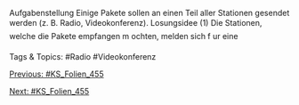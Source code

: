 Aufgabenstellung
Einige Pakete sollen an einen Teil aller Stationen gesendet werden
(z. B. Radio, Videokonferenz).
Losungsidee
(1) Die Stationen, welche die Pakete empfangen m ochten, melden sich f ur eine

   Tags & Topics:
   #Radio
   #Videokonferenz

[Previous: #KS_Folien_455](KS_Folien_455.md)

[Next: #KS_Folien_455](KS_Folien_455.md)
